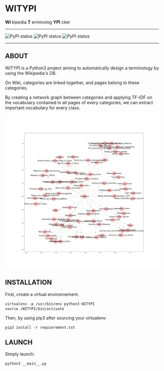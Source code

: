 # WITYPI 

__WI__ kipedia __T__ erminolog __YPI__ cker

*****

![PyPI status](https://img.shields.io/badge/stage-alpha-green.svg)
![PyPI status](https://img.shields.io/badge/licence-CC-red.svg)
![PyPI status](https://img.shields.io/badge/version-1.0.0-blue.svg)

*****

## ABOUT

WITYPI is a Python3 project aiming to automatically design a terminology by using the Wikipedia's DB.

On Wiki, categories are linked together, and pages belong to these categories.

By creating a network graph between categories and applying TF-IDF on the vocabulary contained in all pages of every categories, we can extract important vocabulary for every class.

![SW](https://raw.githubusercontent.com/MrMimic/WITYPI/master/terminologies/wikipedia_ontology_Star_wars.png)

## INSTALLATION

First, create a virtual environnement.

	virtualenv -p /usr/bin/env python3 WITYPI
	source /WITYPI/bin/activate

Then, by using pip3 after sourcing your virtualenv:

	pip3 install -r requierement.txt

## LAUNCH

Simply launch:

	python3 __main__.py
